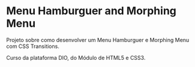 # Menu Hamburguer and Morphing Menu

Projeto sobre como desenvolver um Menu Hamburguer e Morphing Menu com CSS Transitions.

Curso da plataforma DIO, do Módulo de HTML5 e CSS3.